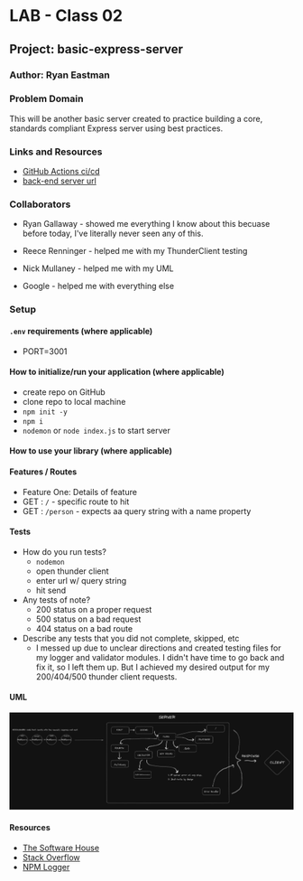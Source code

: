 # LAB - Class 02

## Project: basic-express-server

### Author: Ryan Eastman

### Problem Domain

This will be another basic server created to practice building a core, standards compliant Express server using best practices.

### Links and Resources

- [GitHub Actions ci/cd](https://github.com/DocHolliday13x/basic-express-server/actions)
- [back-end server url](https://basic-express-server-l72x.onrender.com/)


### Collaborators

- Ryan Gallaway - showed me everything I know about this becuase before today, I've literally never seen any of this.

- Reece Renninger - helped me with my ThunderClient testing

- Nick Mullaney - helped me with my UML

- Google - helped me with everything else

### Setup

#### `.env` requirements (where applicable)

- PORT=3001

#### How to initialize/run your application (where applicable)

- create repo on GitHub
- clone repo to local machine
- `npm init -y`
- `npm i`
- `nodemon` or `node index.js` to start server


#### How to use your library (where applicable)

#### Features / Routes

- Feature One: Details of feature
- GET : `/` - specific route to hit
- GET : `/person` - expects aa query string with a name property

#### Tests

- How do you run tests?
  - `nodemon`
  - open thunder client
  - enter url w/ query string
  - hit send
- Any tests of note?
  - 200 status on a proper request
  - 500 status on a bad request
  - 404 status on a bad route
- Describe any tests that you did not complete, skipped, etc
  - I messed up due to unclear directions and created testing files for my logger and validator modules. I didn't have time to go back and fix it, so I left them up. But I achieved my desired output for my 200/404/500 thunder client requests.

#### UML

![lab02UML](/public/images/lab02UML.png)

#### Resources

- [The Software House](https://tsh.io/blog/node-js-logger/)
- [Stack Overflow](https://stackoverflow.com/questions/38239943/difference-between-console-log-and-logger-log-in-node-js)
- [NPM Logger](https://www.npmjs.com/package/logger)
